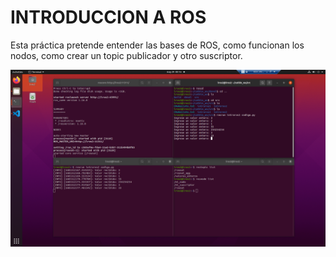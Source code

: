# INTRODUCCION A ROS

Esta práctica pretende entender las bases de ROS, como funcionan los nodos, como crear un topic publicador y otro suscriptor.

![](https://github.com/comesanaLuis/GitHub_Proyectos_Integrados/blob/main/INTRODUCCION%20A%20ROS/Prueba.png)
